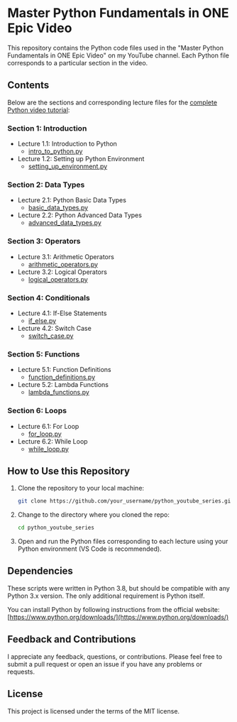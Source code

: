 # Master Python Fundamentals in ONE Epic Video 

This repository contains the Python code files used in the "Master Python Fundamentals in ONE Epic Video" on my YouTube channel. Each Python file corresponds to a particular section in the video.

## Contents

Below are the sections and corresponding lecture files for the [complete Python video tutorial](https://youtu.be/link_to_whole_video):

### Section 1: Introduction
- Lecture 1.1: Introduction to Python
  - [intro_to_python.py](link_to_file1)
- Lecture 1.2: Setting up Python Environment
  - [setting_up_environment.py](link_to_file2)

### Section 2: Data Types
- Lecture 2.1: Python Basic Data Types
  - [basic_data_types.py](link_to_file3)
- Lecture 2.2: Python Advanced Data Types
  - [advanced_data_types.py](link_to_file4)

### Section 3: Operators
- Lecture 3.1: Arithmetic Operators
  - [arithmetic_operators.py](link_to_file5)
- Lecture 3.2: Logical Operators
  - [logical_operators.py](link_to_file6)

### Section 4: Conditionals
- Lecture 4.1: If-Else Statements
  - [if_else.py](link_to_file7)
- Lecture 4.2: Switch Case
  - [switch_case.py](link_to_file8)

### Section 5: Functions
- Lecture 5.1: Function Definitions
  - [function_definitions.py](link_to_file9)
- Lecture 5.2: Lambda Functions
  - [lambda_functions.py](link_to_file10)

### Section 6: Loops
- Lecture 6.1: For Loop
  - [for_loop.py](link_to_file11)
- Lecture 6.2: While Loop
  - [while_loop.py](link_to_file12)

## How to Use this Repository

1. Clone the repository to your local machine:

    ```bash
    git clone https://github.com/your_username/python_youtube_series.git
    ```

2. Change to the directory where you cloned the repo:

    ```bash
    cd python_youtube_series
    ```

3. Open and run the Python files corresponding to each lecture using your Python environment (VS Code is recommended).

## Dependencies

These scripts were written in Python 3.8, but should be compatible with any Python 3.x version. The only additional requirement is Python itself.

You can install Python by following instructions from the official website: [https://www.python.org/downloads/](https://www.python.org/downloads/)

## Feedback and Contributions

I appreciate any feedback, questions, or contributions. Please feel free to submit a pull request or open an issue if you have any problems or requests.

## License

This project is licensed under the terms of the MIT license.
